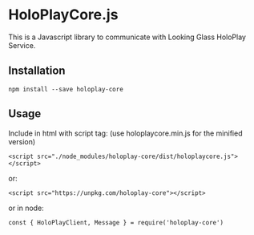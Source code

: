 # HoloPlayCore.js

This is a Javascript library to communicate with Looking Glass HoloPlay Service.

## Installation

```
npm install --save holoplay-core 
```

## Usage

Include in html with script tag: (use holoplaycore.min.js for the minified version)
```
<script src="./node_modules/holoplay-core/dist/holoplaycore.js"></script>
```
or:
```
<script src="https://unpkg.com/holoplay-core"></script>
```
or in node:
```
const { HoloPlayClient, Message } = require('holoplay-core')
```

